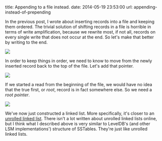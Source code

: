title: Appending to a file instead.
date: 2014-05-19 23:53:00
url: appending-instead-of-prepending

In the previous post, I wrote about inserting records
into a file and keeping them ordered. The trivial solution of
shifting records in a file is horrible in terms of write amplification,
because we rewrite most, if not all, records on every single write
that does not occur at the end. So let's make that better by writing
to the end.

![][1]

In order to keep things in order, we need to know to move from the
newly inserted record back to the top of the file. Let's add that
pointer.

![][2]

If we started a read from the beginning of the file, we would
have no idea that the true first, or *root*, record is in fact somewhere else.
So we need a *root pointer*.

![][3]

We've now just constructed a linked list. More specifically, it's closer to an
[unrolled linked list](http://en.wikipedia.org/wiki/Unrolled_linked_list). There
isn't a lot written about unrolled linked lists online, but I think what I
described above is very similar to LevelDB's (and other LSM implementations')
structure of SSTables. They're just like unrolled linked lists.

[1]: http://static.misfra.me/images/posts/appending-instead-of-prepending/linked_list_file_1.jpg
[2]: http://static.misfra.me/images/posts/appending-instead-of-prepending/linked_list_file_2.jpg
[3]: http://static.misfra.me/images/posts/appending-instead-of-prepending/linked_list_file_3.jpg

